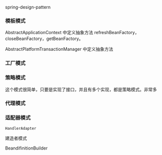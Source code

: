 spring-design-pattern





### 模板模式

AbstractApplicationContext 中定义抽象方法 refreshBeanFactory，closeBeanFactory，getBeanFactory。

AbstractPlatformTransactionManager 中定义抽象方法 

### 工厂模式



### 策略模式

这个模式很简单，只要是实现了接口，并且有多个实现，都是策略模式。非常多



### 代理模式



### 适配器模式

```
HandlerAdapter
```



建造者模式

BeandifinitionBuilder